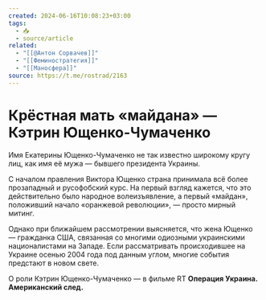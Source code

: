 ```yaml
---
created: 2024-06-16T10:08:23+03:00
tags:
  - 📥
  - source/article
related:
  - "[[@Антон Сорвачев]]"
  - "[[Феминостратегия]]"
  - "[[Маносфера]]"
source: https://t.me/rostrad/2163
---
```


# Крёстная мать «майдана» — Кэтрин Ющенко-Чумаченко

Имя Екатерины Ющенко-Чумаченко не так известно широкому кругу лиц, как имя её мужа — бывшего президента Украины. 

С началом правления Виктора Ющенко страна принимала всё более прозападный и русофобский курс. На первый взгляд кажется, что это действительно было народное волеизъявление, а первый «майдан», положивший начало «оранжевой революции», — просто мирный митинг.

Однако при ближайшем рассмотрении выясняется, что жена Ющенко — гражданка США, связанная со многими одиозными украинскими националистами на Западе. Если рассматривать происходившее на Украине осенью 2004 года под данным углом, многие события предстают в новом свете.

О роли Кэтрин Ющенко-Чумаченко — в фильме RT **Операция Украина. Американский след.**